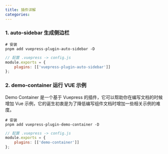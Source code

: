 ```yaml
---
title: 插件详解
categories:
---
```


### 1. auto-sidebar 生成侧边栏

```shell
# 安装
pnpm add vuepress-plugin-auto-sidebar -D
```

```js
// 配置 .vuepress -> config.js
module.exports = {
    plugins: [['vuepress-plugin-auto-sidebar']]
};
```

### 2. demo-container 运行 VUE 示例

Demo Container 是一个基于 Vuepress 的插件，它可以帮助你在编写文档的时候增加 Vue 示例，它的诞生初衷是为了降低编写组件文档时增加一些相关示例的难度。

```shell
# 安装
pnpm add vuepress-plugin-demo-container -D
```

```js
// 配置 .vuepress -> config.js
module.exports = {
    plugins: [['demo-container']]
};
```
